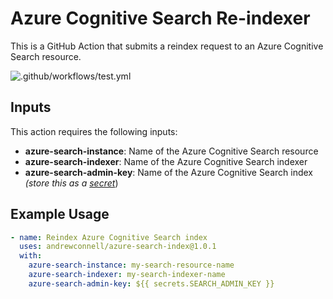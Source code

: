 # Azure Cognitive Search Re-indexer

This is a GitHub Action that submits a reindex request to an Azure Cognitive Search resource.

![.github/workflows/test.yml](https://github.com/andrewconnell/azure-search-index/workflows/.github/workflows/test.yml/badge.svg)

## Inputs

This action requires the following inputs:

- **azure-search-instance**: Name of the Azure Cognitive Search resource
- **azure-search-indexer**: Name of the Azure Cognitive Search indexer
- **azure-search-admin-key**: Name of the Azure Cognitive Search index *(store this as a [secret](https://help.github.com/en/actions/configuring-and-managing-workflows/creating-and-storing-encrypted-secrets)*)

## Example Usage

```yml
- name: Reindex Azure Cognitive Search index
  uses: andrewconnell/azure-search-index@1.0.1
  with:
    azure-search-instance: my-search-resource-name
    azure-search-indexer: my-search-indexer-name
    azure-search-admin-key: ${{ secrets.SEARCH_ADMIN_KEY }}
```
